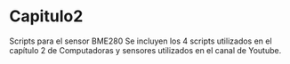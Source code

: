 # Capitulo2
Scripts para el sensor BME280 
Se incluyen los 4 scripts utilizados en el capítulo 2 de Computadoras y sensores
utilizados en el canal de Youtube.
